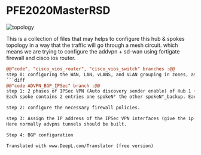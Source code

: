 # PFE2020MasterRSD
![topology](https://user-images.githubusercontent.com/49697768/129991006-23381140-8dd9-4b98-8b49-250462453056.png)

This is a collection of files that may helps to configure this hub & spokes topology in a way that the traffic will go through a mesh circuit. which means we are trying to configure the addvpn + sd-wan using fortigate firewall and cisco ios router.
```diff
@@"code", "cisco_vios_router", "cisco_vios_switch" branches :@@
step 0: configuring the WAN, LAN, vLANS, and VLAN grouping in zones, as well as the remote sites configurations separately is already done.
```diff
@@"code ADVPN_BGP_IPSec" branch :@@
step 1: 2 phases of IPSec VPN (Auto discovery sender enable) of Hub 1 (on 1 single fortigate) and the 2 spokes of the topology.
Each spoke contains 2 entries one spokeN° the other spokeN°_backup. Each must have a remote gateway. 

step 2: configure the necessary firewall policies.

step 3: Assign the IP address of the IPSec VPN interfaces (give the ip and remote-ip of the advpn_Hub and the spokeN° and spokeN°_backup).
Here normally advpns tunnels should be built.

Step 4: BGP configuration

Translated with www.DeepL.com/Translator (free version)
